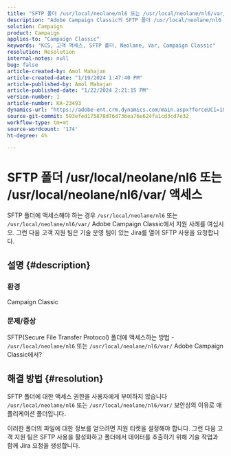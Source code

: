 ```yaml
---
title: "SFTP 폴더 /usr/local/neolane/nl6 또는 /usr/local/neolane/nl6/var/에 액세스"
description: "Adobe Campaign Classic의 SFTP 폴더 /usr/local/neolane/nl6 또는 /usr/local/neolane/nl6/var/에 대한 액세스에 대해 알아봅니다. 지원 사례를 엽니다."
solution: Campaign
product: Campaign
applies-to: "Campaign Classic"
keywords: "KCS, 고객 액세스, SFTP 폴더, Neolane, Var, Campaign Classic"
resolution: Resolution
internal-notes: null
bug: false
article-created-by: Amol Mahajan
article-created-date: "1/19/2024 1:47:40 PM"
article-published-by: Amol Mahajan
article-published-date: "1/22/2024 2:21:15 PM"
version-number: 1
article-number: KA-23493
dynamics-url: "https://adobe-ent.crm.dynamics.com/main.aspx?forceUCI=1&pagetype=entityrecord&etn=knowledgearticle&id=0057654c-d1b6-ee11-a569-6045bd006268"
source-git-commit: 593efed175878d76d736ea76e624fa1cd3cd7e32
workflow-type: tm+mt
source-wordcount: '174'
ht-degree: 4%

---
```


# SFTP 폴더 /usr/local/neolane/nl6 또는 /usr/local/neolane/nl6/var/ 액세스


SFTP 폴더에 액세스해야 하는 경우 `/usr/local/neolane/nl6` 또는 `/usr/local/neolane/nl6/var/` Adobe Campaign Classic에서 지원 사례를 여십시오. 그런 다음 고객 지원 팀은 기술 운영 팀이 있는 Jira를 열어 SFTP 사용을 요청합니다.

## 설명 {#description}


### 환경

Campaign Classic



### <b>문제/증상</b>

SFTP(Secure File Transfer Protocol) 폴더에 액세스하는 방법 - `/usr/local/neolane/nl6` 또는 `/usr/local/neolane/nl6/var/` Adobe Campaign Classic에서?


## 해결 방법 {#resolution}


SFTP 폴더에 대한 액세스 권한을 사용자에게 부여하지 않습니다 `/usr/local/neolane/nl6` 또는 `/usr/local/neolane/nl6/var/` 보안상의 이유로 애플리케이션 폴더입니다.

이러한 폴더의 파일에 대한 정보를 얻으려면 지원 티켓을 설정해야 합니다. 그런 다음 고객 지원 팀은 SFTP 사용을 활성화하고 폴더에서 데이터를 추출하기 위해 기술 작업과 함께 Jira 요청을 생성합니다.
